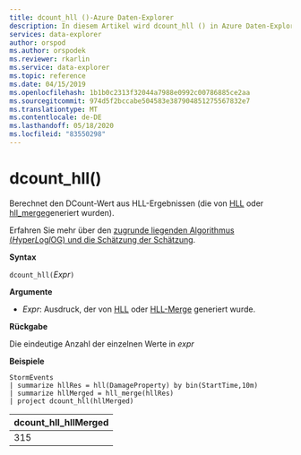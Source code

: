 ```yaml
---
title: dcount_hll ()-Azure Daten-Explorer
description: In diesem Artikel wird dcount_hll () in Azure Daten-Explorer beschrieben.
services: data-explorer
author: orspod
ms.author: orspodek
ms.reviewer: rkarlin
ms.service: data-explorer
ms.topic: reference
ms.date: 04/15/2019
ms.openlocfilehash: 1b1b0c2313f32044a7988e0992c00786885ce2aa
ms.sourcegitcommit: 974d5f2bccabe504583e387904851275567832e7
ms.translationtype: MT
ms.contentlocale: de-DE
ms.lasthandoff: 05/18/2020
ms.locfileid: "83550298"
---
```

# <a name="dcount_hll"></a>dcount_hll()

Berechnet den DCount-Wert aus HLL-Ergebnissen (die von [HLL](hll-aggfunction.md) oder [hll_merge](hll-merge-aggfunction.md)generiert wurden).

Erfahren Sie mehr über den [zugrunde liegenden Algorithmus (*H*yper*L*og*l*OG) und die Schätzung der Schätzung](dcount-aggfunction.md#estimation-accuracy).

**Syntax**

`dcount_hll(`*Expr*`)`

**Argumente**

* *Expr*: Ausdruck, der von [HLL](hll-aggfunction.md) oder [HLL-Merge](hll-merge-aggfunction.md) generiert wurde.

**Rückgabe**

Die eindeutige Anzahl der einzelnen Werte in *expr*

**Beispiele**

<!-- csl: https://help.kusto.windows.net:443/Samples -->
```kusto
StormEvents
| summarize hllRes = hll(DamageProperty) by bin(StartTime,10m)
| summarize hllMerged = hll_merge(hllRes)
| project dcount_hll(hllMerged)
```

|dcount_hll_hllMerged|
|---|
|315|
